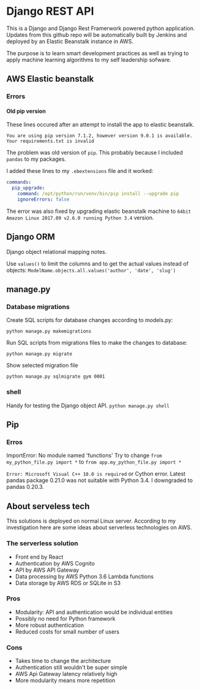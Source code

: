 # Django REST API

This is a Django and Django Rest Framerwork powered python application. 
Updates from this github repo will be automatically built by Jenkins and deployed by an Elastic Beanstalk instance in AWS.

The purpose is to learn smart development practices as well as trying to apply machine learning algorithms to my self leadership sofware.

## AWS Elastic beanstalk

### Errors

#### Old pip version
These lines occured after an attempt to install
the app to elastic beanstalk.

`You are using pip version 7.1.2, however version 9.0.1 is available.`
`Your requirements.txt is invalid`

The problem was old version of `pip`.
This probably because I included `pandas` to my packages.

I added these lines to my `.ebextensions` file and it worked:
```YAML
commands:
  pip_upgrade:
    command: /opt/python/run/venv/bin/pip install --upgrade pip
    ignoreErrors: false
```

The error was also fixed by upgrading elastic beanstalk machine to
`64bit Amazon Linux 2017.09 v2.6.0 running Python 3.4` version.
	
## Django ORM
Django object relational mapping notes.

Use `values()` to limit the columns and to get the actual values instead of objects:
`ModelName.objects.all.values('author', 'date', 'slug')`

## manage.py

### Database migrations
Create SQL scripts for database changes
according to models.py:

`python manage.py makemigrations`


Run SQL scripts from migrations files to make
the changes to database:

`python manage.py migrate`


Show selected migration file

`python manage.py sqlmigrate gym 0001`

### shell
Handy for testing the Django object API.
`python manage.py shell`


## Pip


### Erros
ImportError: No module named 'functions'
Try to change `from my_python_file.py import *` to `from app.my_python_file.py import *`

`Error: Microsoft Visual C++ 10.0 is required` or Cython error. 
Latest pandas package 0.21.0 was not suitable with Python 3.4.
I downgraded to pandas 0.20.3.

## About serveless tech
This solutions is deployed on normal Linux server.
According to my investigation here are some ideas about 
serverless technologies on AWS.

### The serverless solution
* Front end by React
* Authentication by AWS Cognito
* API by AWS API Gateway
* Data processing by AWS Python 3.6 Lambda functions
* Data storage by AWS RDS or SQLite in S3

### Pros
* Modularity: API and authentication would be individual entities
* Possibly no need for Python framework
* More robust authentication
* Reduced costs for small number of users

### Cons
* Takes time to change the architecture
* Authentication still wouldn't be super simple
* AWS Api Gateway latency relatively high
* More modularity means more repetition
